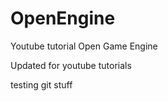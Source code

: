 OpenEngine
==========

Youtube tutorial
Open Game Engine

Updated for youtube tutorials

testing git stuff
